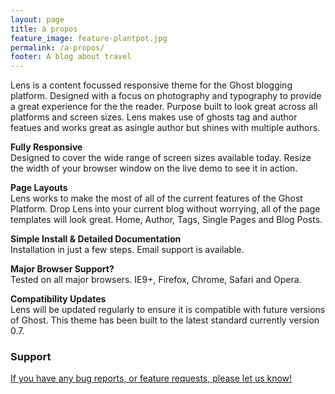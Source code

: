 ```yaml
---
layout: page
title: à propos
feature_image: feature-plantpot.jpg
permalink: /a-propos/
footer: A blog about travel
---
```


<p>
Lens is a content focussed responsive theme for the Ghost blogging platform. Designed with a focus on photography and typography to provide a great experience for the the reader. Purpose built to look great across all platforms and screen sizes. Lens makes use of ghosts tag and author featues and works great as asingle author but shines with multiple authors.
</p>


<p>
<strong>Fully Responsive</strong>
<br>
Designed to cover the wide range of screen sizes available today. Resize the width of your browser window on the live demo to see it in action.
</p>

<p>
<strong>Page Layouts</strong>
<br>
Lens works to make the most of all of the current features of the Ghost Platform. Drop Lens into your current blog without worrying, all of the page templates will look great. Home, Author, Tags, Single Pages and Blog Posts.
</p>

<p>

<p>
<strong>Simple Install & Detailed Documentation</strong>
<br>
Installation in just a few steps. Email support is available.
</p>

<p>
<strong>Major Browser Support?</strong>
<br>
Tested on all major browsers. IE9+, Firefox, Chrome, Safari and Opera.
</p>

<p>
<strong>Compatibility Updates</strong>
<br>
Lens will be updated regularly to ensure it is compatible with future versions of Ghost. This theme has been built to the latest standard currently version 0.7.
</p>

<p>
<h3>Support</h3>
</p>

<a href="http://adventurethemes.com/support" title="AdventureThemes Support">

If you have any bug reports, or feature requests, please let us know!
